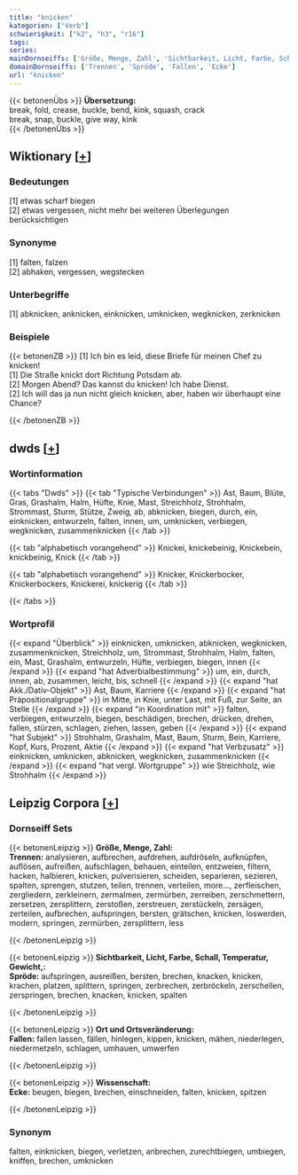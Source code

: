 ```yaml
---
title: "knicken"
kategorien: ["Verb"]
schwierigkeit: ["k2", "h3", "r16"]
tags:
series:
mainDornseiffs: ['Größe, Menge, Zahl', 'Sichtbarkeit, Licht, Farbe, Schall, Temperatur, Gewicht,', 'Ort und Ortsveränderung', 'Wissenschaft']
domainDornseiffs: ['Trennen', 'Spröde', 'Fallen', 'Ecke']
url: "knicken"
---
```


{{< betonenÜbs >}}
**Übersetzung:**  
break, fold, crease, buckle, bend, kink, squash, crack  
break, snap, buckle, give way, kink  
{{< /betonenÜbs >}}

## Wiktionary [[+](https://de.wiktionary.org/wiki/knicken)]

### Bedeutungen
[1] etwas scharf biegen  
[2] etwas vergessen, nicht mehr bei weiteren Überlegungen berücksichtigen  

### Synonyme
[1] falten, falzen  
[2] abhaken, vergessen, wegstecken  

### Unterbegriffe
[1] abknicken, anknicken, einknicken, umknicken, wegknicken, zerknicken  

### Beispiele
{{< betonenZB >}}
[1] Ich bin es leid, diese Briefe für meinen Chef zu knicken!  
[1] Die Straße knickt dort Richtung Potsdam ab.  
[2] Morgen Abend? Das kannst du knicken! Ich habe Dienst.  
[2] Ich will das ja nun nicht gleich knicken, aber, haben wir überhaupt eine Chance?  

{{< /betonenZB >}}


## dwds [[+](https://www.dwds.de/wb/knicken)]

### Wortinformation
{{< tabs "Dwds" >}}
{{< tab "Typische Verbindungen" >}}
Ast, Baum, Blüte, Gras, Grashalm, Halm, Hüfte, Knie, Mast, Streichholz, Strohhalm, Strommast, Sturm, Stütze, Zweig, ab, abknicken, biegen, durch, ein, einknicken, entwurzeln, falten, innen, um, umknicken, verbiegen, wegknicken, zusammenknicken
{{< /tab >}}

{{< tab "alphabetisch vorangehend" >}}
Knickei, knickebeinig, Knickebein, knickbeinig, Knick
{{< /tab >}}

{{< tab "alphabetisch vorangehend" >}}
Knicker, Knickerbocker, Knickerbockers, Knickerei, knickerig
{{< /tab >}}

{{< /tabs >}}

### Wortprofil
{{< expand "Überblick" >}} einknicken, umknicken, abknicken, wegknicken, zusammenknicken, Streichholz, um, Strommast, Strohhalm, Halm, falten, ein, Mast, Grashalm, entwurzeln, Hüfte, verbiegen, biegen, innen {{< /expand >}}
{{< expand "hat Adverbialbestimmung" >}} um, ein, durch, innen, ab, zusammen, leicht, bis, schnell {{< /expand >}}
{{< expand "hat Akk./Dativ-Objekt" >}} Ast, Baum, Karriere {{< /expand >}}
{{< expand "hat Präpositionalgruppe" >}} in Mitte, in Knie, unter Last, mit Fuß, zur Seite, an Stelle {{< /expand >}}
{{< expand "in Koordination mit" >}} falten, verbiegen, entwurzeln, biegen, beschädigen, brechen, drücken, drehen, fallen, stürzen, schlagen, ziehen, lassen, geben {{< /expand >}}
{{< expand "hat Subjekt" >}} Strohhalm, Grashalm, Mast, Baum, Sturm, Bein, Karriere, Kopf, Kurs, Prozent, Aktie {{< /expand >}}
{{< expand "hat Verbzusatz" >}} einknicken, umknicken, abknicken, wegknicken, zusammenknicken {{< /expand >}}
{{< expand "hat vergl. Wortgruppe" >}} wie Streichholz, wie Strohhalm {{< /expand >}}

## Leipzig Corpora [[+](https://corpora.uni-leipzig.de/en/res?word=knicken&corpusId=deu_newscrawl-public_2018)]

### Dornseiff Sets
{{< betonenLeipzig >}}
**Größe, Menge, Zahl:**  
**Trennen:** analysieren, aufbrechen, aufdrehen, aufdröseln, aufknüpfen, auflösen, aufreißen, aufschlagen, behauen, einteilen, entzweien, filtern, hacken, halbieren, knicken, pulverisieren, scheiden, separieren, sezieren, spalten, sprengen, stutzen, teilen, trennen, verteilen, more..., zerfleischen, zergliedern, zerkleinern, zermalmen, zermürben, zerreiben, zerschmettern, zersetzen, zersplittern, zerstoßen, zerstreuen, zerstückeln, zersägen, zerteilen, aufbrechen, aufspringen, bersten, grätschen, knicken, loswerden, modern, springen, zermürben, zersplittern, less  

{{< /betonenLeipzig >}}


{{< betonenLeipzig >}}
**Sichtbarkeit, Licht, Farbe, Schall, Temperatur, Gewicht,:**  
**Spröde:** aufspringen, ausreißen, bersten, brechen, knacken, knicken, krachen, platzen, splittern, springen, zerbrechen, zerbröckeln, zerschellen, zerspringen, brechen, knacken, knicken, spalten  

{{< /betonenLeipzig >}}


{{< betonenLeipzig >}}
**Ort und Ortsveränderung:**  
**Fallen:** fallen lassen, fällen, hinlegen, kippen, knicken, mähen, niederlegen, niedermetzeln, schlagen, umhauen, umwerfen  

{{< /betonenLeipzig >}}


{{< betonenLeipzig >}}
**Wissenschaft:**  
**Ecke:** beugen, biegen, brechen, einschneiden, falten, knicken, spitzen  

{{< /betonenLeipzig >}}

### Synonym
falten, einknicken, biegen, verletzen, anbrechen, zurechtbiegen, umbiegen, kniffen, brechen, umknicken

